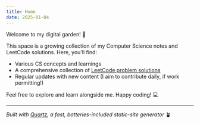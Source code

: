 ```yaml
---
title: Home
date: 2025-01-04
---
```


Welcome to my digital garden! 🌱

This space is a growing collection of my Computer Science notes and LeetCode solutions. Here, you'll find:

- Various CS concepts and learnings
- A comprehensive collection of [LeetCode problem solutions](/Leetcode)
- Regular updates with new content (I aim to contribute daily, if work permitting!)

Feel free to explore and learn alongside me. Happy coding! 💻

---

*Built with [Quartz](https://quartz.jzhao.xyz/), a fast, batteries-included static-site generator* 🪴

